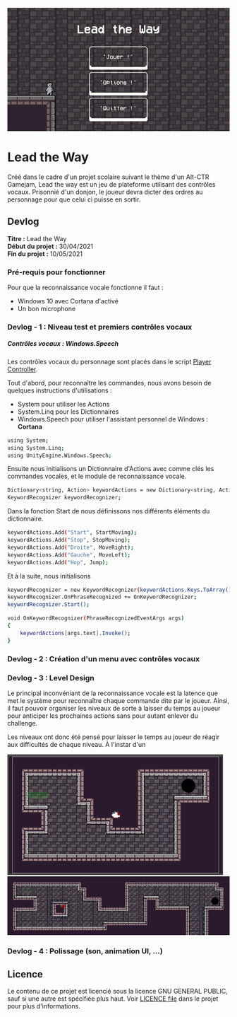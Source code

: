 ![Main](Main.png)

# Lead the Way

Créé dans le cadre d'un projet scolaire suivant le thème d'un Alt-CTR Gamejam, Lead the way est un jeu de plateforme utilisant des contrôles vocaux. Prisonnié d'un donjon, le joueur devra dicter des ordres au personnage pour que celui ci puisse en sortir.

## Devlog

**Titre :**   Lead the Way <br />
**Début du projet :** 30/04/2021 <br />
**Fin du projet :** 10/05/2021

### Pré-requis pour fonctionner

Pour que la reconnaissance vocale fonctionne il faut :
- Windows 10 avec Cortana d'activé
- Un bon microphone

### Devlog - 1 : Niveau test et premiers contrôles vocaux


##### Contrôles vocaux : Windows.Speech

Les contrôles vocaux du personnage sont placés dans le script [Player Controller](https://github.com/Arthur-bot/Lead-the-way/blob/main/LICENSE).

Tout d'abord, pour reconnaître les commandes, nous avons besoin de quelques instructions d'utilisations :
- System pour utiliser les Actions
- System.Linq pour les Dictionnaires
- Windows.Speech pour utiliser l'assistant personnel de Windows : **Cortana**

```bash
using System;
using System.Linq;
using UnityEngine.Windows.Speech;
```

Ensuite nous initialisons un Dictionnaire d'Actions avec comme clés les commandes vocales, et le module de reconnaissance vocale.

```bash
Dictionary<string, Action> keywordActions = new Dictionary<string, Action>();
KeywordRecognizer keywordRecognizer;
```

Dans la fonction Start de nous définissons nos différents éléments du dictionnaire.

```bash
keywordActions.Add("Start", StartMoving);
keywordActions.Add("Stop", StopMoving);
keywordActions.Add("Droite", MoveRight);
keywordActions.Add("Gauche", MoveLeft);
keywordActions.Add("Hop", Jump);
```

Et à la suite, nous initialisons 

```bash
keywordRecognizer = new KeywordRecognizer(keywordActions.Keys.ToArray(), ConfidenceLevel.Low);
keywordRecognizer.OnPhraseRecognized += OnKeywordRecognizer;
keywordRecognizer.Start();
```

```bash
void OnKeywordRecognizer(PhraseRecognizedEventArgs args)
{
    keywordActions[args.text].Invoke();
}
```

### Devlog - 2 : Création d'un menu avec contrôles vocaux



### Devlog - 3 : Level Design

Le principal inconvéniant de la reconnaissance vocale est la latence que met le système pour reconnaître chaque commande dite par le joueur. Ainsi, il faut pouvoir organiser les niveaux de sorte à laisser du temps au joueur pour anticiper les prochaines actions sans pour autant enlever du challenge.

Les niveaux ont donc été pensé pour laisser le temps au joueur de réagir aux difficultés de chaque niveau. À l'instar d'un 

![Example1](Example1.png)
![Example2](Example2.png)

### Devlog - 4 : Polissage (son, animation UI, ...)

## Licence
Le contenu de ce projet est licencié sous la licence  GNU GENERAL PUBLIC, sauf si une autre est spécifiée plus haut. Voir [LICENCE file](https://github.com/Arthur-bot/Lead-the-way/blob/main/LICENSE) dans le projet pour plus d'informations.

